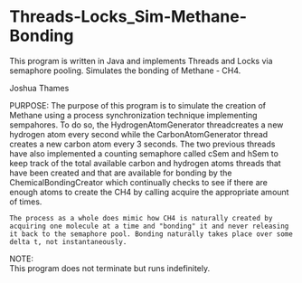 Threads-Locks_Sim-Methane-Bonding
=================================

This program is written in Java and implements Threads and Locks via semaphore pooling. Simulates the bonding of Methane - CH4.

Joshua Thames

PURPOSE: 
	The purpose of this program is to simulate the creation of Methane using a process synchronization technique implementing sempahores. To do so, the HydrogenAtomGenerator threadcreates a new hydrogen atom every second while the CarbonAtomGenerator thread creates a new carbon atom every 3 seconds. The two previous threads have also implemented a counting semaphore called cSem and hSem to keep track of the total available carbon and hydrogen atoms threads that have been created and that are available for bonding by the ChemicalBondingCreator which continually checks to see if there are enough atoms to create the CH4 by calling acquire the appropriate amount of times. 

	The process as a whole does mimic how CH4 is naturally created by acquiring one molecule at a time and "bonding" it and never releasing it back to the semaphore pool. Bonding naturally takes place over some delta t, not instantaneously. 

NOTE:    
	This program does not terminate but runs indefinitely.
